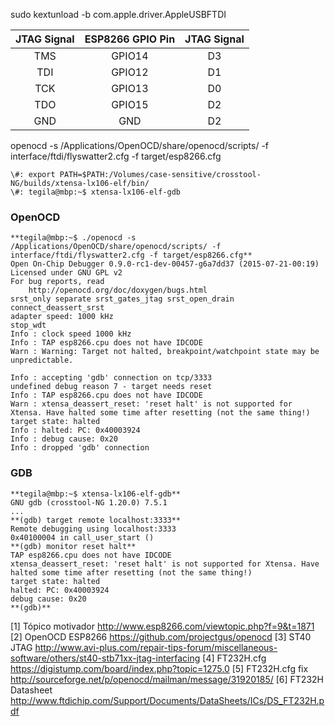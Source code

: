 sudo kextunload -b com.apple.driver.AppleUSBFTDI

| JTAG Signal | ESP8266 GPIO Pin | JTAG Signal |
|:-----------:|:----------------:|:-----------:|
| TMS         | GPIO14           | D3          |
| TDI         | GPIO12           | D1          |
| TCK         | GPIO13           | D0          |
| TDO         | GPIO15           | D2          |
| GND         | GND              | D2          |

openocd -s /Applications/OpenOCD/share/openocd/scripts/ -f interface/ftdi/flyswatter2.cfg -f target/esp8266.cfg

```
\#: export PATH=$PATH:/Volumes/case-sensitive/crosstool-NG/builds/xtensa-lx106-elf/bin/
\#: tegila@mbp:~$ xtensa-lx106-elf-gdb
```

### OpenOCD

```
**tegila@mbp:~$ ./openocd -s /Applications/OpenOCD/share/openocd/scripts/ -f interface/ftdi/flyswatter2.cfg -f target/esp8266.cfg**
Open On-Chip Debugger 0.9.0-rc1-dev-00457-g6a7dd37 (2015-07-21-00:19)
Licensed under GNU GPL v2
For bug reports, read
	http://openocd.org/doc/doxygen/bugs.html
srst_only separate srst_gates_jtag srst_open_drain connect_deassert_srst
adapter speed: 1000 kHz
stop_wdt
Info : clock speed 1000 kHz
Info : TAP esp8266.cpu does not have IDCODE
Warn : Warning: Target not halted, breakpoint/watchpoint state may be unpredictable.

Info : accepting 'gdb' connection on tcp/3333
undefined debug reason 7 - target needs reset
Info : TAP esp8266.cpu does not have IDCODE
Warn : xtensa_deassert_reset: 'reset halt' is not supported for Xtensa. Have halted some time after resetting (not the same thing!)
target state: halted
Info : halted: PC: 0x40003924
Info : debug cause: 0x20
Info : dropped 'gdb' connection
```

### GDB

```
**tegila@mbp:~$ xtensa-lx106-elf-gdb**
GNU gdb (crosstool-NG 1.20.0) 7.5.1
...
**(gdb) target remote localhost:3333**
Remote debugging using localhost:3333
0x40100004 in call_user_start ()
**(gdb) monitor reset halt**
TAP esp8266.cpu does not have IDCODE
xtensa_deassert_reset: 'reset halt' is not supported for Xtensa. Have halted some time after resetting (not the same thing!)
target state: halted
halted: PC: 0x40003924
debug cause: 0x20
**(gdb)**
```

[1] Tópico motivador http://www.esp8266.com/viewtopic.php?f=9&t=1871
[2] OpenOCD ESP8266 https://github.com/projectgus/openocd
[3] ST40 JTAG http://www.avi-plus.com/repair-tips-forum/miscellaneous-software/others/st40-stb71xx-jtag-interfacing
[4] FT232H.cfg https://digistump.com/board/index.php?topic=1275.0
[5] FT232H.cfg fix http://sourceforge.net/p/openocd/mailman/message/31920185/
[6] FT232H Datasheet http://www.ftdichip.com/Support/Documents/DataSheets/ICs/DS_FT232H.pdf
